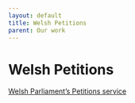 ```yaml
---
layout: default
title: Welsh Petitions
parent: Our work
---
```


# Welsh Petitions

[Welsh Parliament’s Petitions service](https://petitions.senedd.wales/)
